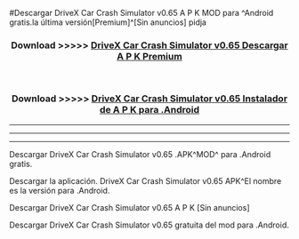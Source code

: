 #Descargar DriveX Car Crash Simulator v0.65 A P K MOD para ^Android gratis.la última versión[Premium]^[Sin anuncios] pidja



<div align="center">
<h3>Download >>>>> <a href="https://es-web.web.app/?es= DriveX Car Crash Simulator v0.65">DriveX Car Crash Simulator v0.65 Descargar A P K Premium</a></h3><br>

<h3>Download >>>>> <a href="https://es-web.web.app/?es= DriveX Car Crash Simulator v0.65">DriveX Car Crash Simulator v0.65 Instalador de A P K para .Android</a></h3>
</div>


----------------------------------------------------------

----------------------------------------------------------

----------------------------------------------------------

Descargar DriveX Car Crash Simulator v0.65 .APK^MOD^ para .Android gratis.

Descargar la aplicación. DriveX Car Crash Simulator v0.65 APK^El nombre es la versión para .Android.

Descargar DriveX Car Crash Simulator v0.65 A P K [Sin anuncios]

Descargar DriveX Car Crash Simulator v0.65 gratuita del mod para .Android.